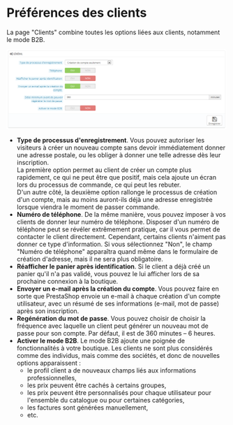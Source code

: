 # Préférences des clients

La page "Clients" combine toutes les options liées aux clients, notamment le mode B2B.

![](../../../.gitbook/assets/23789770.png)

* **Type de processus d'enregistrement**. Vous pouvez autoriser les visiteurs à créer un nouveau compte sans devoir immédiatement donner une adresse postale, ou les obliger à donner une telle adresse dès leur inscription.\
  &#x20;La première option permet au client de créer un compte plus rapidement, ce qui ne peut être que positif, mais cela ajoute un écran lors du processus de commande, ce qui peut les rebuter.\
  &#x20;D'un autre côté, la deuxième option rallonge le processus de création d'un compte, mais au moins auront-ils déjà une adresse enregistrée lorsque viendra le moment de passer commande.
* **Numéro de téléphone**. De la même manière, vous pouvez imposer à vos clients de donner leur numéro de téléphone. Disposer d'un numéro de téléphone peut se révéler extrêmement pratique, car il vous permet de contacter le client directement. Cependant, certains clients n'aiment pas donner ce type d'information. Si vous sélectionnez "Non", le champ "Numéro de téléphone" apparaîtra quand même dans le formulaire de création d'adresse, mais il ne sera plus obligatoire.
* **Réafficher le panier après identification**. Si le client a déjà créé un panier qu'il n'a pas validé, vous pouvez le lui afficher lors de sa prochaine connexion à la boutique.
* **Envoyer un e-mail après la création du compte**. Vous pouvez faire en sorte que PrestaShop envoie un e-mail à chaque création d'un compte utilisateur, avec un résumé de ses informations (e-mail, mot de passe) après son inscription.
* **Regénération du mot de passe**. Vous pouvez choisir de choisir la fréquence avec laquelle un client peut générer un nouveau mot de passe pour son compte. Par défaut, il est de 360 minutes – 6 heures.
* **Activer le mode B2B**. Le mode B2B ajoute une poignée de fonctionnalités à votre boutique. Les clients ne sont plus considérés comme des individus, mais comme des sociétés, et donc de nouvelles options apparaissent :
  * le profil client a de nouveaux champs liés aux informations professionnelles,
  * les prix peuvent être cachés à certains groupes,
  * les prix peuvent être personnalisés pour chaque utilisateur pour l'ensemble du catalogue ou pour certaines catégories,
  * les factures sont générées manuellement,
  * etc.
